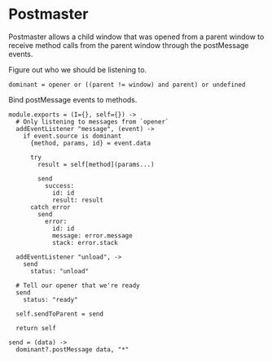 Postmaster
==========

Postmaster allows a child window that was opened from a parent window to
receive method calls from the parent window through the postMessage events.

Figure out who we should be listening to.

    dominant = opener or ((parent != window) and parent) or undefined

Bind postMessage events to methods.

    module.exports = (I={}, self={}) ->
      # Only listening to messages from `opener`
      addEventListener "message", (event) ->
        if event.source is dominant
          {method, params, id} = event.data

          try
            result = self[method](params...)

            send
              success:
                id: id
                result: result
          catch error
            send
              error:
                id: id
                message: error.message
                stack: error.stack

      addEventListener "unload", ->
        send
          status: "unload"

      # Tell our opener that we're ready
      send
        status: "ready"

      self.sendToParent = send

      return self

    send = (data) ->
      dominant?.postMessage data, "*"
